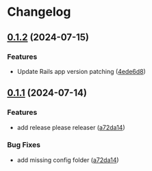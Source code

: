 # Changelog

## [0.1.2](https://github.com/seuros/rails_app_version/compare/rails_app_version/v0.1.1...rails_app_version/v0.1.2) (2024-07-15)


### Features

* Update Rails app version patching ([4ede6d8](https://github.com/seuros/rails_app_version/commit/4ede6d8bd62c2d613b6d8ba6574ac83e278f02c9))

## [0.1.1](https://github.com/seuros/rails_app_version/compare/rails_app_version-v0.1.0...rails_app_version/v0.1.1) (2024-07-14)


### Features

* add release please releaser ([a72da14](https://github.com/seuros/rails_app_version/commit/a72da1464bcb77c03b1b8002240710aaa0e7ae92))


### Bug Fixes

* add missing config folder ([a72da14](https://github.com/seuros/rails_app_version/commit/a72da1464bcb77c03b1b8002240710aaa0e7ae92))
